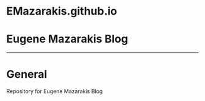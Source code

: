 # EMazarakis.github.io


# Eugene Mazarakis Blog

---

# General
Repository for Eugene Mazarakis Blog
